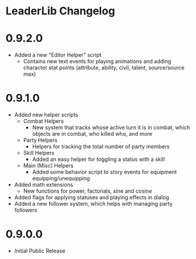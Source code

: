 LeaderLib Changelog
=======
# 0.9.2.0
* Added a new "Editor Helper" script
	* Contains new text events for playing animations and adding character stat points (attribute, ability, civil, talent, source/source max)

# 0.9.1.0
* Added new helper scripts
	* Combat Helpers
		* New system that tracks whose active turn it is in combat, which objects are in combat, who killed who, and more
	* Party Helpers
		* Helpers for tracking the total number of party members
	* Skill Helpers
		* Added an easy helper for toggling a status with a skill
	* Main (Misc) Helpers
		* Added some behavior script to story events for equipment equipping/unequipping
* Added math extensions
	* New functions for power, factorials, sine and cosine
* Added flags for applying statuses and playing effects in dialog
* Added a new follower system, which helps with managing party followers

# 0.9.0.0
* Initial Public Release
